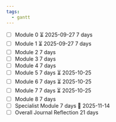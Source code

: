 ```yaml
---
tags:
  - gantt
---
```

- [ ] Module 0 ⏳ 2025-09-27 7 days
- [ ] Module 1 ⏳ 2025-09-27  7 days 
- [ ] Module 2 7 days
- [ ] Module 3 7 days
- [ ] Module 4 7 days
- [ ] Module 5 7 days ⏳ 2025-10-25
- [ ] Module 6 7 days ⏳ 2025-10-25
- [ ] Module 7 7 days ⏳ 2025-10-25
- [ ] Module 8 7 days
- [ ] Specialist Module 7 days  📅 2025-11-14
- [ ] Overall Journal Reflection 21 days 
